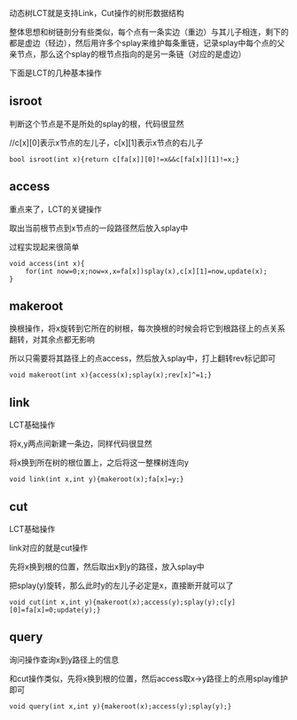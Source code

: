 ﻿---
tags: 
 - 知识学习
 - 数据结构-LCT
grammar_cjkRuby: true
catalog: true
layout:  post
header-img: "img/header/P17.jpg"
preview-img: "/img/preview/P37.jpg"
---
动态树LCT就是支持Link，Cut操作的树形数据结构

整体思想和树链剖分有些类似，每个点有一条实边（重边）与其儿子相连，剩下的都是虚边（轻边），然后用许多个splay来维护每条重链，记录splay中每个点的父亲节点，那么这个splay的根节点指向的是另一条链（对应的是虚边）

下面是LCT的几种基本操作

## isroot

判断这个节点是不是所处的splay的根，代码很显然

//c[x][0]表示x节点的左儿子，c[x][1]表示x节点的右儿子

```
bool isroot(int x){return c[fa[x]][0]!=x&&c[fa[x]][1]!=x;}
```

## access

重点来了，LCT的关键操作

取出当前根节点到x节点的一段路径然后放入splay中

过程实现起来很简单

```
void access(int x){
    for(int now=0;x;now=x,x=fa[x])splay(x),c[x][1]=now,update(x);
}
```

## makeroot

换根操作，将x旋转到它所在的树根，每次换根的时候会将它到根路径上的点关系翻转，对其余点都无影响

所以只需要将其路径上的点access，然后放入splay中，打上翻转rev标记即可

```
void makeroot(int x){access(x);splay(x);rev[x]^=1;}
```

## link

LCT基础操作

将x,y两点间新建一条边，同样代码很显然

将x换到所在树的根位置上，之后将这一整棵树连向y

```
void link(int x,int y){makeroot(x);fa[x]=y;}
```
## cut

LCT基础操作

link对应的就是cut操作

先将x换到根的位置，然后取出x到y的路径，放入splay中

把splay(y)旋转，那么此时y的左儿子必定是x，直接断开就可以了

```
void cut(int x,int y){makeroot(x);access(y);splay(y);c[y][0]=fa[x]=0;update(y);}
```

## query

询问操作查询x到y路径上的信息

和cut操作类似，先将x换到根的位置，然后access取x->y路径上的点用splay维护即可

```
void query(int x,int y){makeroot(x);access(y);splay(y);}
```

